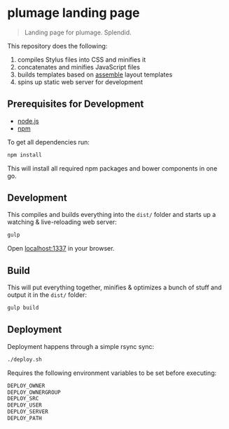 # plumage landing page

> Landing page for plumage. Splendid.

This repository does the following:

1. compiles Stylus files into CSS and minifies it
2. concatenates and minifies JavaScript files
3. builds templates based on [assemble](http://assemble.io) layout templates
4. spins up static web server for development

## Prerequisites for Development

- [node.js](http://nodejs.org/)
- [npm](https://npmjs.org/)

To get all dependencies run:

```bash
npm install
```

This will install all required npm packages and bower components in one go.

## Development

This compiles and builds everything into the `dist/` folder and starts up a watching & live-reloading web server:

```bash
gulp
```

Open [localhost:1337](http://localhost:1337) in your browser.

## Build

This will put everything together, minifies & optimizes a bunch of stuff and output it in the `dist/` folder:

```bash
gulp build
```

## Deployment

Deployment happens through a simple rsync sync:

```bash
./deploy.sh
```

Requires the following environment variables to be set before executing:

```bash
DEPLOY_OWNER
DEPLOY_OWNERGROUP
DEPLOY_SRC
DEPLOY_USER
DEPLOY_SERVER
DEPLOY_PATH
```
